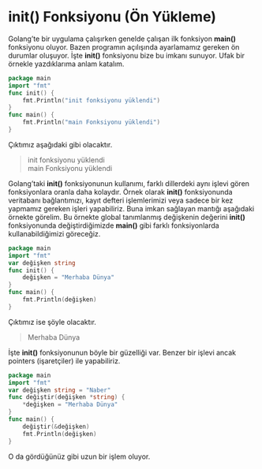 # init() Fonksiyonu (Ön Yükleme)

Golang’te bir uygulama çalışırken genelde çalışan ilk fonksiyon **main()** fonksiyonu oluyor. Bazen programın açılışında ayarlamamız gereken ön durumlar oluşuyor. İşte **init()** fonksiyonu bize bu imkanı sunuyor. Ufak bir örnekle yazdıklarıma anlam katalım.

```go
package main
import "fmt"
func init() {
	fmt.Println("init fonksiyonu yüklendi")
}
func main() {
	fmt.Println("main Fonksiyonu yüklendi")
}
```

Çıktımız aşağıdaki gibi olacaktır.

> init fonksiyonu yüklendi\
> main Fonksiyonu yüklendi

Golang’taki **init()** fonksiyonunun kullanımı, farklı dillerdeki aynı işlevi gören fonksiyonlara oranla daha kolaydır. Örnek olarak **init()** fonksiyonunda veritabanı bağlantımızı, kayıt defteri işlemlerimizi veya sadece bir kez yapmamız gereken işleri yapabiliriz. Buna imkan sağlayan mantığı aşağıdaki örnekte görelim. Bu örnekte global tanımlanmış değişkenin değerini **init()** fonksiyonunda değiştirdiğimizde **main()** gibi farklı fonksiyonlarda kullanabildiğimizi göreceğiz.

```go
package main
import "fmt"
var değişken string
func init() {
	değişken = "Merhaba Dünya"
}
func main() {
	fmt.Println(değişken)
}
```

Çıktımız ise şöyle olacaktır.

> Merhaba Dünya

İşte **init()** fonksiyonunun böyle bir güzelliği var. Benzer bir işlevi ancak pointers (işaretçiler) ile yapabiliriz.

```go
package main
import "fmt"
var değişken string = "Naber"
func değiştir(değişken *string) {
	*değişken = "Merhaba Dünya"
}
func main() {
	değiştir(&değişken)
	fmt.Println(değişken)
}
```

O da gördüğünüz gibi uzun bir işlem oluyor.

